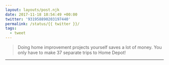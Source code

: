```yaml
---
layout: layouts/post.njk
date: 2017-11-18 18:54:49 +00:00
twitter: '931958890203197440'
permalink: /status/{{ twitter }}/
tags: 
  - tweet
---
```


> Doing home improvement projects yourself saves a lot of money. You only have to make 37 separate trips to Home Depot!

---
